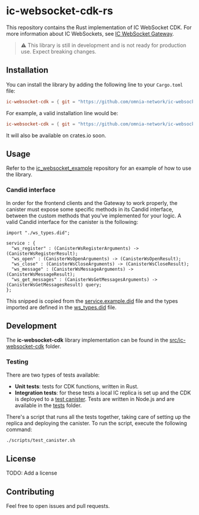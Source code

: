 # ic-websocket-cdk-rs

This repository contains the Rust implementation of IC WebSocket CDK. For more information about IC WebSockets, see [IC WebSocket Gateway](https://github.com/omnia-network/ic-websocket-gateway).

> ⚠️ This library is still in development and is not ready for production use. Expect breaking changes.

## Installation

You can install the library by adding the following line to your `Cargo.toml` file:

```toml
ic-websocket-cdk = { git = "https://github.com/omnia-network/ic-websocket-cdk-rs", rev = "<last-commit-hash-on-this-repo>" }
```

For example, a valid installation line would be:

```toml
ic-websocket-cdk = { git = "https://github.com/omnia-network/ic-websocket-cdk-rs", rev = "d27c2f25b3f0da044b80628dd843fee76fb356c4" }
```

It will also be available on crates.io soon.

## Usage

Refer to the [ic_websocket_example](https://github.com/omnia-network/ic_websocket_example) repository for an example of how to use the library.

### Candid interface
In order for the frontend clients and the Gateway to work properly, the canister must expose some specific methods in its Candid interface, between the custom methods that you've implemented for your logic. A valid Candid interface for the canister is the following:

```
import "./ws_types.did";

service : {
  "ws_register" : (CanisterWsRegisterArguments) -> (CanisterWsRegisterResult);
  "ws_open" : (CanisterWsOpenArguments) -> (CanisterWsOpenResult);
  "ws_close" : (CanisterWsCloseArguments) -> (CanisterWsCloseResult);
  "ws_message" : (CanisterWsMessageArguments) -> (CanisterWsMessageResult);
  "ws_get_messages" : (CanisterWsGetMessagesArguments) -> (CanisterWsGetMessagesResult) query;
};
```
This snipped is copied from the [service.example.did](./src/ic-websocket-cdk/service.example.did) file and the types imported are defined in the [ws_types.did](./src/ic-websocket-cdk/ws_types.did) file.

## Development

The **ic-websocket-cdk** library implementation can be found in the [src/ic-websocket-cdk](./src/ic-websocket-cdk/) folder.

### Testing

There are two types of tests available:
- **Unit tests**: tests for CDK functions, written in Rust.
- **Integration tests**: for these tests a local IC replica is set up and the CDK is deployed to a [test canister](./tests/src/lib.rs). Tests are written in Node.js and are available in the [tests](./tests/integration/) folder.

There's a script that runs all the tests together, taking care of setting up the replica and deploying the canister. To run the script, execute the following command:

```bash
./scripts/test_canister.sh
```

## License

TODO: Add a license

## Contributing

Feel free to open issues and pull requests.
